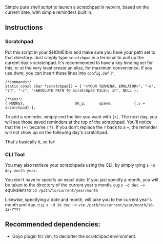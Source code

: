 Simple pure shell script to launch a scratchpad in neovim, based on the current date, with simple reminders built in.

## Instructions

### Scratchpad
Put this script in your $HOME/bin and make sure you have your path set to that directory.
Just simply type ```scratchpad``` in a terminal to pull up the current day's scratchpad. It's recommended to have a key binding set for this, or at the very least create an alias, for maximum convenience.
If you use dwm, you can insert these lines into ```config.def.h```:
```
/*commands*/
static const char *scratchpad[] = { "<YOUR TERMINAL EMULATOR>", "-e", "sh", "-c", "<ABSOLUTE PATH TO scratchpad FILE>; sh", NULL };

/*Keys*/
{ MODKEY,                       XK_p,      spawn,          {.v = scratchpad} },
```

To add a reminder, simply end the line you want with ```[+]```.
The next day, you will see those saved reminders at the top of the scratchpad. You'll notice that the ```[+]``` became ```[?]```.
If you don't replace the ```?``` back to a ```+```, the reminder will not show up on the following day's scratchpad.

That's basically it, so far!

### CLI Tool
You may also retrieve your scratchpads using the CLI, by simply tying `s -d day month year`.

You don't have to specify an exact date. If you just specify a month, you will be taken to the directory of the current year's month. e.g `s -d dec` --> equivalent to `cd /path/to/current/year/month`

Likewise, specifying a date and month, will take you to the current year's month and day. e.g. `s -d 10 dec` --> `vim /path/to/current/year/month/10-12-YYYY`

## Recommended dependencies:
- Goyo plugin for vim, to declutter the scratchpad environment.
